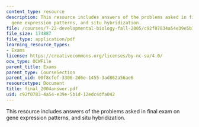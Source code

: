 ```yaml
---
content_type: resource
description: This resource includes answers of the problems asked in final exam on
  gene expression patterns, and situ hybridization.
file: /courses/7-22-developmental-biology-fall-2005/c92f07834a54e39e5b1d12edc4dfa042_final_2004answer.pdf
file_size: 174887
file_type: application/pdf
learning_resource_types:
- Exams
license: https://creativecommons.org/licenses/by-nc-sa/4.0/
ocw_type: OCWFile
parent_title: Exams
parent_type: CourseSection
parent_uid: 00f8cfef-3306-2d6e-1455-3ad862a56ae6
resourcetype: Document
title: final_2004answer.pdf
uid: c92f0783-4a54-e39e-5b1d-12edc4dfa042
---
```

This resource includes answers of the problems asked in final exam on gene expression patterns, and situ hybridization.